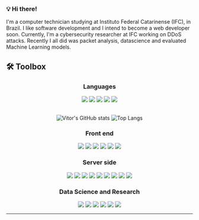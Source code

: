 ### 💡 Hi there!
I'm a computer technician studying at Instituto Federal Catarinense (IFC), in Brazil. I like software development and I intend to become a web developer soon.
Currently, I'm a cybersecurity researcher at IFC working on DDoS attacks. Recently I all did was packet analysis, datascience and evaluated Machine Learning models.


## 🛠 Toolbox
<div>
  <div align='center'>
    <h3>Languages</h3>
    <img src=https://img.shields.io/badge/Python-FFD43B?style=for-the-badge&logo=python&logoColor=darkgreen />
    <img src=https://img.shields.io/badge/JavaScript-F7DF1E?style=for-the-badge&logo=javascript&logoColor=black />
    <img src=https://img.shields.io/badge/TypeScript-007ACC?style=for-the-badge&logo=typescript&logoColor=white />
    <img src=https://img.shields.io/badge/PHP-777BB4?style=for-the-badge&logo=php&logoColor=white />
    <img src=https://img.shields.io/badge/R-276DC3?style=for-the-badge&logo=r&logoColor=white />
  </div>
  
  <br>
  <div align='center'>
              
  ![Vitor's GitHub stats](https://github-readme-stats.vercel.app/api?username=VitorValandro&hide=contribs,issues&count_private=true&show_icons=true&theme=radical)
  ![Top Langs](https://github-readme-stats.vercel.app/api/top-langs/?username=VitorValandro&layout=compact&theme=radical)
       
  </div>
  
  <div align='center'>
    <h3>Front end</h3>
    <img src=https://img.shields.io/badge/React-20232A?style=for-the-badge&logo=react&logoColor=61DAFB />
    <img src=https://img.shields.io/badge/React_Native-20232A?style=for-the-badge&logo=react&logoColor=61DAFB />
    <img src=https://img.shields.io/badge/Electron-2B2E3A?style=for-the-badge&logo=electron&logoColor=9FEAF9 />
    <img src=https://img.shields.io/badge/next.js-000000?style=for-the-badge&logo=next-dot-js&logoColor=white />
    <img src=https://img.shields.io/badge/Netlify-00C7B7?style=for-the-badge&logo=netlify&logoColor=white />
    <img src=https://img.shields.io/badge/Figma-F24E1E?style=for-the-badge&logo=figma&logoColor=white />
  </div>
</div>
  
  
  <div align='center'>
    <h3>Server side </h3>
      <img src=https://img.shields.io/badge/Node.js-43853D?style=for-the-badge&logo=node-dot-js&logoColor=white />
      <img src=https://img.shields.io/badge/Django-092E20?style=for-the-badge&logo=django&logoColor=green />
      <img src=https://img.shields.io/badge/Flask-000000?style=for-the-badge&logo=flask&logoColor=white />
      <img src=https://img.shields.io/badge/Jest-C21325?style=for-the-badge&logo=jest&logoColor=white />
      <img src=https://img.shields.io/badge/MySQL-00000F?style=for-the-badge&logo=mysql&logoColor=white />
      <img src=https://img.shields.io/badge/MongoDB-4EA94B?style=for-the-badge&logo=mongodb&logoColor=white />
      <img src=https://img.shields.io/badge/SQLite-07405E?style=for-the-badge&logo=sqlite&logoColor=white />
      <img src=https://img.shields.io/badge/Heroku-430098?style=for-the-badge&logo=heroku&logoColor=white />
      <img src=https://img.shields.io/badge/Insomnia-5849be?style=for-the-badge&logo=Insomnia&logoColor=white />
  </div>
  
<div align='center'>
  <h3>Data Science and Research</h3>
  <img src=https://img.shields.io/badge/Jupyter-F37626.svg?&style=for-the-badge&logo=Jupyter&logoColor=white />
  <img src=https://img.shields.io/badge/scikit_learn-F7931E?style=for-the-badge&logo=scikit-learn&logoColor=white />
  <img src=https://img.shields.io/badge/Shell_Script-121011?style=for-the-badge&logo=gnu-bash&logoColor=white />
  <img src=https://img.shields.io/badge/conda-342B029.svg?&style=for-the-badge&logo=anaconda&logoColor=white />
  <img src=https://img.shields.io/badge/Selenium-43B02A?style=for-the-badge&logo=Selenium&logoColor=white />
  <img src=https://img.shields.io/badge/Kali_Linux-557C94?style=for-the-badge&logo=kali-linux&logoColor=white />
</div>
<hr>
